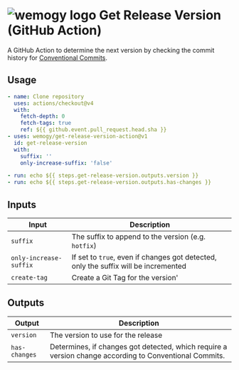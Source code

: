 # ![wemogy logo](https://wemogyimages.blob.core.windows.net/logos/wemogy-github-tiny.png) Get Release Version (GitHub Action)

A GitHub Action to determine the next version by checking the commit history for [Conventional Commits](https://www.conventionalcommits.org/).

## Usage

```yaml
- name: Clone repository
  uses: actions/checkout@v4
  with:
    fetch-depth: 0
    fetch-tags: true
    ref: ${{ github.event.pull_request.head.sha }}
- uses: wemogy/get-release-version-action@v1
  id: get-release-version
  with:
    suffix: ''
    only-increase-suffix: 'false'

- run: echo ${{ steps.get-release-version.outputs.version }}
- run: echo ${{ steps.get-release-version.outputs.has-changes }}
```

## Inputs

| Input | Description |
|-|-|
| `suffix` | The suffix to append to the version (e.g. `hotfix`) |
| `only-increase-suffix` | If set to `true`, even if changes got detected, only the suffix will be incremented |
| `create-tag` | Create a Git Tag for the version' |

## Outputs

| Output | Description |
|-|-|
| `version` | The version to use for the release |
| `has-changes` | Determines, if changes got detected, which require a version change according to Conventional Commits. |
